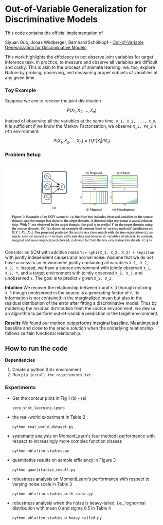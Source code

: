 # Out-of-Variable Generalization for Discriminative Models

This code contains the official implementation of 

Siyuan Guo, Jonas Wildberger, Bernhard Schölkopf - [Out-of-Variable Generalization for Discriminative Models](https://arxiv.org/abs/2304.07896)

This work highlights the efficiency to not observe joint variables for target inference task.
In practice, to measure and observe all variables are difficult and costly. 
This is akin to the process of animate learning: we, too, explore Nature by probing, observing, and
measuring proper subsets of variables at any given time.

### Toy Example
Suppose we aim to recover the joint distribution 
```math
P(X_1, X_2, ... , X_n)
```
Instead of observing all the variables at the same time, `X_1, X_2, ..., X_n`, 
it is sufficient if we know the Markov Factorization, we observe `X_i, PA_i`in i-th environment. 
```math
P(X_1, X_2, ... , X_n) = \prod_i P(X_i | PA_i)
```

### Problem Setup

![alt text](./images/figure1.png)

Consider an SCM with additive noise `Y:= \phi(X_1, X_2, X_3) + \epsilon` with jointly independent causes and normal noise. 
Assume that we do not have access to an environment jointly containing all variables `X_1, X_2, X_3, Y`. Instead, we have
a source environment with jointly observed `X_1, X_2, Y`, and a target environment with jointly observed `X_2, X_3`, and unobserved `Y`.
The goal is to predict `Y` given `X_2, X_3`.

**Intuition** We recover the relationship between `Y` and `X_3` thorugh noticing `X_3` though unobserved in the source is a generating factor of `Y`.
Its information is not contained in the marginalized mean but also in the residual distribution of the error after fitting a discriminative model. 
Thus by modelling the residual distribution from the source environment, we devise an algorithm to perform out-of-variable prediction in the target environment. 

**Results** We found our method outperforms marginal baseline, MeanImputed baseline and close to the oracle solution when the underlying relationship follows certain functional relationship. 



## How to run the code

**Dependencies**
1. Create a python 3.6+ environment 
2. Run `pip install the requirements.txt` 

### Experiments
* Get the contour plots in Fig 1 (b) - (e)

   `zero_shot_learning.ipynb`
* the real-world experiment in Table 2

   `python real_world_dataset.py`
* systematic analysis on MomentLearn's (our method) performance with respect to increasingly more complex function classes

   `python ablation_studies.py`
* quantitative results on sample efficiency in Figure 3

   `python quantitative_result.py`
* robustness analysis on MomentLearn's performance with respect to varying noise scale in Table 3

    `python ablation_studies_with_noise.py`
* robustness analysis when the noise is heavy-tailed, i.e., lognormal distribution with mean 0 and sigma 0.5 in Table 4

    `python ablation_studies_w_heavy_tailed.py`

